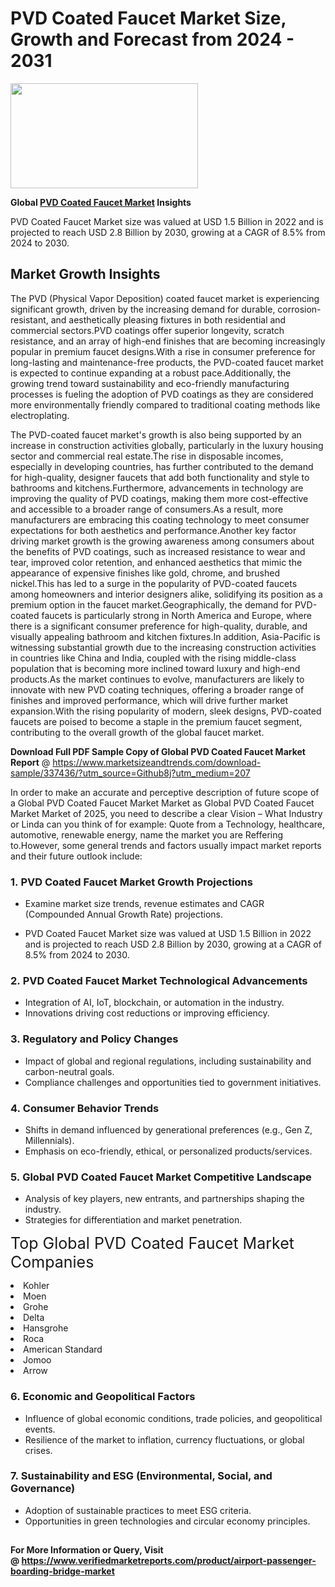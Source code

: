 <H1>PVD Coated Faucet Market Size, Growth and Forecast from 2024 - 2031</H1><img class="aligncenter size-medium wp-image-584254" src="https://thirdeyenews.in/wp-content/uploads/2024/09/Global-Market-Research-300x168.jpeg" alt="" width="300" height="168" /><p><strong>Global&nbsp;<a href="https://www.marketsizeandtrends.com/download-sample/337436/?utm_source=Github8j?utm_medium=207">PVD Coated Faucet Market</a> Insights</strong></p><p>PVD Coated Faucet Market size was valued at USD 1.5 Billion in 2022 and is projected to reach USD 2.8 Billion by 2030, growing at a CAGR of 8.5% from 2024 to 2030.</p><p><h2>Market Growth Insights</h2> <p>The PVD (Physical Vapor Deposition) coated faucet market is experiencing significant growth, driven by the increasing demand for durable, corrosion-resistant, and aesthetically pleasing fixtures in both residential and commercial sectors.PVD coatings offer superior longevity, scratch resistance, and an array of high-end finishes that are becoming increasingly popular in premium faucet designs.With a rise in consumer preference for long-lasting and maintenance-free products, the PVD-coated faucet market is expected to continue expanding at a robust pace.Additionally, the growing trend toward sustainability and eco-friendly manufacturing processes is fueling the adoption of PVD coatings as they are considered more environmentally friendly compared to traditional coating methods like electroplating.</p> <p>The PVD-coated faucet market's growth is also being supported by an increase in construction activities globally, particularly in the luxury housing sector and commercial real estate.The rise in disposable incomes, especially in developing countries, has further contributed to the demand for high-quality, designer faucets that add both functionality and style to bathrooms and kitchens.Furthermore, advancements in technology are improving the quality of PVD coatings, making them more cost-effective and accessible to a broader range of consumers.As a result, more manufacturers are embracing this coating technology to meet consumer expectations for both aesthetics and performance.Another key factor driving market growth is the growing awareness among consumers about the benefits of PVD coatings, such as increased resistance to wear and tear, improved color retention, and enhanced aesthetics that mimic the appearance of expensive finishes like gold, chrome, and brushed nickel.This has led to a surge in the popularity of PVD-coated faucets among homeowners and interior designers alike, solidifying its position as a premium option in the faucet market.Geographically, the demand for PVD-coated faucets is particularly strong in North America and Europe, where there is a significant consumer preference for high-quality, durable, and visually appealing bathroom and kitchen fixtures.In addition, Asia-Pacific is witnessing substantial growth due to the increasing construction activities in countries like China and India, coupled with the rising middle-class population that is becoming more inclined toward luxury and high-end products.As the market continues to evolve, manufacturers are likely to innovate with new PVD coating techniques, offering a broader range of finishes and improved performance, which will drive further market expansion.With the rising popularity of modern, sleek designs, PVD-coated faucets are poised to become a staple in the premium faucet segment, contributing to the overall growth of the global faucet market.</p> <p><span class=""><strong>Download Full PDF Sample Copy of Global PVD Coated Faucet Market Report</strong> @ <a href="https://www.marketsizeandtrends.com/download-sample/337436/?utm_source=Github8j?utm_medium=207" target="_blank">https://www.marketsizeandtrends.com/download-sample/337436/?utm_source=Github8j?utm_medium=207</a></span></p><p>In order to make an accurate and perceptive description of future scope of a Global&nbsp;PVD Coated Faucet Market Market as Global&nbsp;PVD Coated Faucet Market Market of 2025, you need to describe a clear Vision &ndash; What Industry or Linda can you think of for example: Quote from a Technology, healthcare, automotive, renewable energy, name the market you are Reffering to.However, some general trends and factors usually impact market reports and their future outlook include:</p><h3>1.&nbsp;<strong>PVD Coated Faucet Market Growth Projections</strong></h3><ul><li>Examine market size trends, revenue estimates and CAGR (Compounded Annual Growth Rate) projections.</li><li><p>PVD Coated Faucet Market size was valued at USD 1.5 Billion in 2022 and is projected to reach USD 2.8 Billion by 2030, growing at a CAGR of 8.5% from 2024 to 2030.</p></li></ul><h3>2.&nbsp;<strong>PVD Coated Faucet Market Technological Advancements</strong></h3><ul><li>Integration of AI, IoT, blockchain, or automation in the industry.</li><li>Innovations driving cost reductions or improving efficiency.</li></ul><h3>3.&nbsp;<strong>Regulatory and Policy Changes</strong></h3><ul><li>Impact of global and regional regulations, including sustainability and carbon-neutral goals.</li><li>Compliance challenges and opportunities tied to government initiatives.</li></ul><h3>4.&nbsp;<strong>Consumer Behavior Trends</strong></h3><ul><li>Shifts in demand influenced by generational preferences (e.g., Gen Z, Millennials).</li><li>Emphasis on eco-friendly, ethical, or personalized products/services.</li></ul><h3>5.&nbsp;<strong>Global PVD Coated Faucet Market Competitive Landscape</strong></h3><ul><li>Analysis of key players, new entrants, and partnerships shaping the industry.</li><li>Strategies for differentiation and market penetration.</li></ul><p data-pm-slice="1 1 []"><span style="color: inherit; font-family: inherit; font-size: 25px;">Top Global PVD Coated Faucet Market Companies</span></p><div class="" data-test-id=""><p><li>Kohler</li><li> Moen</li><li> Grohe</li><li> Delta</li><li> Hansgrohe</li><li> Roca</li><li> American Standard</li><li> Jomoo</li><li> Arrow</li></p></div><h3>6.&nbsp;<strong>Economic and Geopolitical Factors</strong></h3><ul><li>Influence of global economic conditions, trade policies, and geopolitical events.</li><li>Resilience of the market to inflation, currency fluctuations, or global crises.</li></ul><h3>7.&nbsp;<strong>Sustainability and ESG (Environmental, Social, and Governance)</strong></h3><ul><li>Adoption of sustainable practices to meet ESG criteria.</li><li>Opportunities in green technologies and circular economy principles.</li></ul><h2><strong style="font-size: 14px;">For More Information or Query, Visit @&nbsp;</strong><a style="background-color: #ffffff; font-size: 14px;" href="https://www.marketsizeandtrends.com/report/pvd-coated-faucet-market/" target="_blank">https://www.verifiedmarketreports.com/product/airport-passenger-boarding-bridge-market</a></h2>